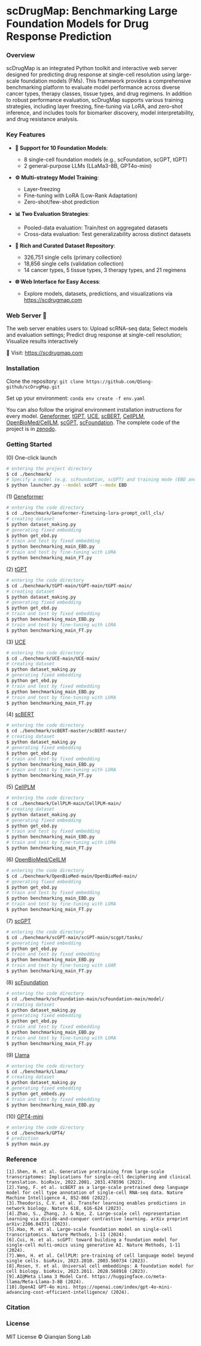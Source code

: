 # scDrugMap: Benchmarking Large Foundation Models for Drug Response Prediction

### Overview
scDrugMap is an integrated Python toolkit and interactive web server designed for predicting drug response at single-cell resolution using large-scale foundation models (FMs). This framework provides a comprehensive benchmarking platform to evaluate model performance across diverse cancer types, therapy classes, tissue types, and drug regimens.
In addition to robust performance evaluation, scDrugMap supports various training strategies, including layer freezing, fine-tuning via LoRA, and zero-shot inference, and includes tools for biomarker discovery, model interpretability, and drug resistance analysis.

### Key Features
- **🧬 Support for 10 Foundation Models**:
  - 8 single-cell foundation models (e.g., scFoundation, scGPT, tGPT)
  - 2 general-purpose LLMs (LLaMa3-8B, GPT4o-mini)

- **⚙️ Multi-strategy Model Training**:
  - Layer-freezing
  - Fine-tuning with LoRA (Low-Rank Adaptation)
  - Zero-shot/few-shot prediction

- **📊 Two Evaluation Strategies**:
  - Pooled-data evaluation: Train/test on aggregated datasets
  - Cross-data evaluation: Test generalizability across distinct datasets

- **📁 Rich and Curated Dataset Repository**:
  - 326,751 single cells (primary collection)
  - 18,856 single cells (validation collection)
  - 14 cancer types, 5 tissue types, 3 therapy types, and 21 regimens

- **🌐 Web Interface for Easy Access**:
  - Explore models, datasets, predictions, and visualizations via https://scdrugmap.com



### Web Server 🚀
The web server enables users to: Upload scRNA-seq data; Select models and evaluation settings; Predict drug response at single-cell resolution; Visualize results interactively

🔗 Visit: https://scdrugmap.com

### Installation
Clone the repository: `git clone https://github.com/QSong-github/scDrugMap.git`

Set up your environment: `conda env create -f env.yaml`

You can also follow the original environment installation instructions for every model.
[Geneformer](https://huggingface.co/ctheodoris/Geneformer), [tGPT](https://github.com/deeplearningplus/tGPT), [UCE](https://github.com/snap-stanford/uce), [scBERT](https://github.com/TencentAILabHealthcare/scBERT), [CellPLM](https://github.com/OmicsML/CellPLM), [OpenBioMed/CellLM](https://github.com/PharMolix/OpenBioMed), [scGPT](https://github.com/bowang-lab/scGPT), [scFoundation](https://github.com/biomap-research/scFoundation). The complete code of the project is in [zenodo](https://zenodo.org/records/14938211).

### Getting Started
   (0) One-click launch
   ```bash
   # entering the project directory
   $ cd ./benchmark/
   # Specify a model (e.g. scFoundation, scGPT) and training mode (EBD and FT)
   $ python launcher.py --model scGPT --mode EBD
   ```

   (1) [Geneformer](https://huggingface.co/ctheodoris/Geneformer)
   ```bash
   # entering the code directory
   $ cd ./benchmark/Geneformer-finetuing-lora-prompt_cell_cls/
   # creating dataset
   $ python dataset_making.py
   # generating fixed embedding
   $ python get_ebd.py
   # train and test by fixed embedding
   $ python benchmarking_main_EBD.py
   # train and test by fine-tuning with LORA
   $ python benchmarking_main_FT.py
   ```
   
   (2) [tGPT](https://github.com/deeplearningplus/tGPT)
   ```bash
   # entering the code directory
   $ cd ./benchmark/tGPT-main/tGPT-main/tGPT-main/
   # creating dataset
   $ python dataset_making.py
   # generating fixed embedding
   $ python get_ebd.py
   # train and test by fixed embedding
   $ python benchmarking_main_EBD.py
   # train and test by fine-tuning with LORA
   $ python benchmarking_main_FT.py
   ```

   (3) [UCE](https://github.com/snap-stanford/uce)
   ```bash
   # entering the code directory
   $ cd ./benchmark/UCE-main/UCE-main/
   # creating dataset
   $ python dataset_making.py
   # generating fixed embedding
   $ python get_ebd.py
   # train and test by fixed embedding
   $ python benchmarking_main_EBD.py
   # train and test by fine-tuning with LORA
   $ python benchmarking_main_FT.py
   ```
   
   (4) [scBERT](https://github.com/TencentAILabHealthcare/scBERT)
   ```bash
   # entering the code directory
   $ cd ./benchmark/scBERT-master/scBERT-master/
   # creating dataset
   $ python dataset_making.py
   # generating fixed embedding
   $ python get_ebd.py
   # train and test by fixed embedding
   $ python benchmarking_main_EBD.py
   # train and test by fine-tuning with LORA
   $ python benchmarking_main_FT.py
   ```
   
   (5) [CellPLM](https://github.com/OmicsML/CellPLM)
   ```bash
   # entering the code directory
   $ cd ./benchmark/CellPLM-main/CellPLM-main/
   # creating dataset
   $ python dataset_making.py
   # generating fixed embedding
   $ python get_ebd.py
   # train and test by fixed embedding
   $ python benchmarking_main_EBD.py
   # train and test by fine-tuning with LORA
   $ python benchmarking_main_FT.py
   ```

   (6) [OpenBioMed/CellLM](https://github.com/PharMolix/OpenBioMed)
   ```bash
   # entering the code directory
   $ cd ./benchmark/OpenBioMed-main/OpenBioMed-main/
   # generating fixed embedding
   $ python get_ebd.py
   # train and test by fixed embedding
   $ python benchmarking_main_EBD.py
   # train and test by fine-tuning with LORA
   $ python benchmarking_main_FT.py
   ```

   (7) [scGPT](https://github.com/bowang-lab/scGPT)
   ```bash
   # entering the code directory
   $ cd ./benchmark/scGPT-main/scGPT-main/scgpt/tasks/
   # generating fixed embedding
   $ python get_ebd.py
   # train and test by fixed embedding
   $ python benchmarking_main_EBD.py
   # train and test by fine-tuning with LOAR
   $ python benchmarking_main_FT.py
   ```

   (8) [scFoundation](https://github.com/biomap-research/scFoundation)
   ```bash
   # entering the code directory
   $ cd ./benchmark/scFoundation-main/scFoundation-main/model/
   # creating dataset
   $ python dataset_making.py
   # generating fixed embedding
   $ python get_ebd.py
   # train and test by fixed embedding
   $ python benchmarking_main_EBD.py
   # train and test by fine-tuning with LORA
   $ python benchmarking_main_FT.py
   ```

   (9) [Llama](https://github.com/meta-llama/llama3)
   ```bash
   # entering the code directory
   $ cd ./benchmark/Llama/
   # creating dataset
   $ python dataset_making.py
   # generating fixed embedding
   $ python get_embeds.py
   # train and test by fixed embedding
   $ python benchmarking_main_EBD.py
   ```

   (10) [GPT4-mini](https://openai.com/index/gpt-4/)
   ```bash
   # entering the code directory
   $ cd ./benchmark/GPT4/
   # prediction
   $ python main.py
   ```

### Reference
```
[1].Shen, H. et al. Generative pretraining from large-scale transcriptomes: Implications for single-cell deciphering and clinical translation. bioRxiv, 2022.2001. 2031.478596 (2022).
[2].Yang, F. et al. scBERT as a large-scale pretrained deep language model for cell type annotation of single-cell RNA-seq data. Nature Machine Intelligence 4, 852-866 (2022).
[3].Theodoris, C.V. et al. Transfer learning enables predictions in network biology. Nature 618, 616-624 (2023).
[4].Zhao, S., Zhang, J. & Nie, Z. Large-scale cell representation learning via divide-and-conquer contrastive learning. arXiv preprint arXiv:2306.04371 (2023).
[5].Hao, M. et al. Large-scale foundation model on single-cell transcriptomics. Nature Methods, 1-11 (2024).
[6].Cui, H. et al. scGPT: toward building a foundation model for single-cell multi-omics using generative AI. Nature Methods, 1-11 (2024).
[7].Wen, H. et al. CellPLM: pre-training of cell language model beyond single cells. bioRxiv, 2023.2010. 2003.560734 (2023).
[8].Rosen, Y. et al. Universal cell embeddings: A foundation model for cell biology. bioRxiv, 2023.2011. 2028.568918 (2023).
[9].AI@Meta Llama 3 Model Card. https://huggingface.co/meta-llama/Meta-Llama-3-8B (2024).
[10].OpenAI GPT-4o mini. https://openai.com/index/gpt-4o-mini-advancing-cost-efficient-intelligence/ (2024).
```

### Citation

### License
MIT License © Qianqian Song Lab
